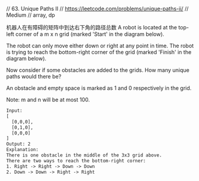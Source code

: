 // 63. Unique Paths II
// https://leetcode.com/problems/unique-paths-ii/
// Medium
// array, dp

机器人在有障碍的矩阵中到达右下角的路径总数
A robot is located at the top-left corner of a m x n grid (marked 'Start' in the diagram below).

The robot can only move either down or right at any point in time.
The robot is trying to reach the bottom-right corner of the grid (marked 'Finish' in the diagram below).

Now consider if some obstacles are added to the grids. How many unique paths would there be?

An obstacle and empty space is marked as 1 and 0 respectively in the grid.

Note: m and n will be at most 100.
```html
Input:
[
  [0,0,0],
  [0,1,0],
  [0,0,0]
]
Output: 2
Explanation:
There is one obstacle in the middle of the 3x3 grid above.
There are two ways to reach the bottom-right corner:
1. Right -> Right -> Down -> Down
2. Down -> Down -> Right -> Right
```
